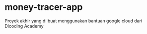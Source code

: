 # money-tracer-app
Proyek akhir yang di buat menggunakan bantuan google cloud dari Dicoding Academy
